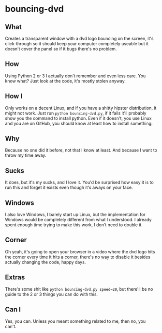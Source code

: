 # bouncing-dvd
## What
Creates a transparent window with a dvd logo bouncing on the screen, it's click-through so it should keep your computer completely useable but it doesn't cover the panel so if it bugs there's no problem.
## How
Using Python 2 or 3 I actually don't remember and even less care.
You know what? Just look at the code, it's mostly stolen anyway.
## How I
Only works on a decent Linux, and if you have a shitty hipster distribution, it might not work.
Just run ``python bouncing-dvd.py``, if it fails it'll probably show you the command to install python.
Even if it doesn't, you use Linux and you are on GitHub, you should know at least how to install something.
## Why
Because no one did it before, not that I know at least.
And because I want to throw my time away.
## Sucks
It does, but it's my sucks, and I love it.
You'd be surprised how easy it is to run this and forget it exists even though it's aways on your face.
## Windows
I also love Windows, I barely start up Linux, but the implementation for Windows would be completely different from what I understood.
I already spent enough time trying to make this work, I don't need to double it.
## Corner
Oh yeah, it's going to open your browser in a video where the dvd logo hits the corner every time it hits a corner, there's no way to disable it besides actually changing the code, happy days.
## Extras
There's some shit like ``python bouncing-dvd.py speed=20``, but there'll be no guide to the 2 or 3 things you can do with this.
## Can I
Yes, you can.
Unless you meant something related to me, then no, you can't.
